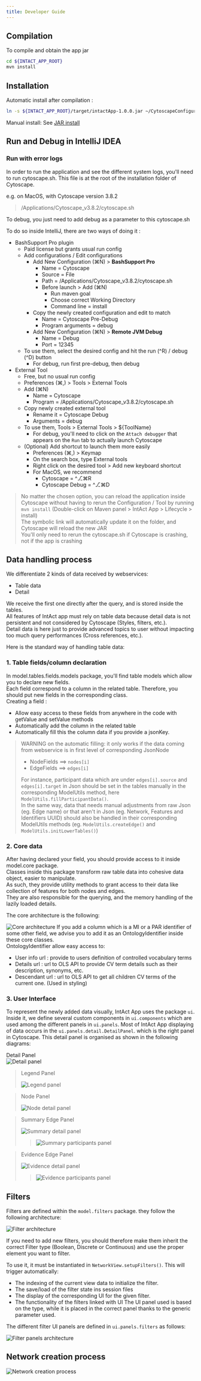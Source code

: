 ```yaml
---
title: Developer Guide
---
```


## Compilation

To compile and obtain the app jar

```bash
cd ${INTACT_APP_ROOT}
mvn install
```

## Installation

Automatic install after compilation :

```bash
ln -s ${INTACT_APP_ROOT}/target/intactApp-1.0.0.jar ~/CytoscapeConfiguration/3/apps/installed/intactApp.jar
```

Manual install: See [JAR install](#jar-install)

## Run and Debug in IntelliJ IDEA

### Run with error logs

In order to run the application and see the different system logs, you'll need to run cytoscape.sh. This file is at the
root of the installation folder of Cytoscape.

e.g. on MacOS, with Cytoscape version 3.8.2
> /Applications/Cytoscape_v3.8.2/cytoscape.sh

To debug, you just need to add debug as a parameter to this cytoscape.sh

To do so inside IntelliJ, there are two ways of doing it :

- BashSupport Pro plugin
    - Paid license but grants usual run config
    - Add configurations / Edit configurations
        - Add New Configuration (⌘N) > **BashSupport Pro**
            - Name = Cytoscape
            - Source = File
            - Path = /Applications/Cytoscape_v3.8.2/cytoscape.sh
            - Before launch > Add (⌘N)
                - Run maven goal
                - Choose correct Working Directory
                - Command line = install
        - Copy the newly created configuration and edit to match
            - Name = Cytoscape Pre-Debug
            - Program arguments = debug
        - Add New Configuration (⌘N) > **Remote JVM Debug**
            - Name = Debug
            - Port = 12345
    - To use them, select the desired config and hit the run (^R) / debug (^D) button
        - For debug, run first pre-debug, then debug
- External Tool
    - Free, but no usual run config
    - Preferences (⌘,) > Tools > External Tools
    - Add (⌘N)
        - Name = Cytoscape
        - Program = /Applications/Cytoscape_v3.8.2/cytoscape.sh
    - Copy newly created external tool
        - Rename it = Cytoscape Debug
        - Arguments = debug
    - To use them, Tools > External Tools > ${ToolName}
        - For debug, you'll need to click on the `Attach debugger`
          that appears on the `Run` tab to actually launch Cytoscape
    - (Optional) Add shortcut to launch them more easily
        - Preferences (⌘,) > Keymap
        - On the search box, type External tools
        - Right click on the desired tool > Add new keyboard shortcut
        - For MacOS, we recommend
            - Cytoscape = ^⎇⌘R
            - Cytoscape Debug = ^⎇⌘D
    
> No matter the chosen option, you can reload the application inside 
> Cytoscape without having to rerun the Configuration / Tool 
> by running `mvn install` (Double-click on Maven panel > IntAct App > Lifecycle > install)  
> The symbolic link will automatically update it on the folder, and Cytoscape will reload the new JAR  
> You'll only need to rerun the cytoscape.sh if Cytoscape is crashing, not if the app is crashing

## Data handling process

We differentiate 2 kinds of data received by webservices:

- Table data
- Detail

We receive the first one directly after the query, and is stored inside the tables.  
All features of IntAct app must rely on table data because detail data is not persistent and not considered by
Cytoscape (Styles, filters, etc.).  
Detail data is here just to provide advanced topics to user without impacting too much query performances (Cross
references, etc.).

Here is the standard way of handling table data:

### 1. Table fields/column declaration

In model.tables.fields.models package, you'll find table models which allow you to declare new fields.  
Each field correspond to a column in the related table. Therefore, you should put new fields in the corresponding
class.  
Creating a field :

- Allow easy access to these fields from anywhere in the code with getValue and setValue methods
- Automatically add the column in the related table
- Automatically fill this the column data if you provide a jsonKey.

> WARNING on the automatic filling: it only works if the data coming from webservice is in first level of corresponding JsonNode
>
> - NodeFields ==> `nodes[i]`
> - EdgeFields ==> `edges[i]`
>
> For instance, participant data which are under `edges[i].source` and `edges[i].target` in Json should be set in the tables
> manually in the corresponding ModelUtils method, here `ModelUtils.fillParticipantData()`.  
> In the same way, data that needs manual adjustments from raw Json (eg. Edge name) or that aren't in Json (eg. Network, Features and Identifiers UUID)
> should also be handled in their corresponding ModelUtils methods (eg. `ModelUtils.createEdge()` and `ModelUtils.initLowerTables()`)

### 2. Core data

After having declared your field, you should provide access to it inside model.core package.   
Classes inside this package transform raw table data into cohesive data object, easier to manipulate.  
As such, they provide utility methods to grant access to their data like collection of features for both nodes and
edges.  
They are also responsible for the querying, and the memory handling of the lazily loaded details.

The core architecture is the following:

![Core architecture](assets/diagram/core/CoreModels.png)
If you add a column which is a MI or a PAR identifier of some other field, we advise you to add it as an
OntologyIdentifier inside these core classes.  
OntologyIdentifier allow easy access to:

- User info url : provide to users definition of controlled vocabulary terms
- Details url : url to OLS API to provide CV term details such as their description, synonyms, etc.
- Descendant url : url to OLS API to get all children CV terms of the current one. (Used in styling)

### 3. User Interface

To represent the newly added data visually, IntAct App uses the package `ui`. Inside it, we define several custom
components in `ui.components` which are used among the different panels in `ui.panels`. Most of IntAct App displaying of
data occurs in the `ui.panels.detail.DetailPanel`. which is the right panel in Cytoscape. This detail panel is organised
as shown in the following diagrams:

Detail Panel  
![Detail panel](assets/diagram/ui/1DetailPanel.png)
> Legend Panel
>
> ![Legend panel](assets/diagram/ui/2LegendPanel.png)

> Node Panel
>
> ![Node detail panel](assets/diagram/ui/NodeDetail.png)


> Summary Edge Panel
>
> ![Summary detail panel](assets/diagram/ui/SummaryDetail.png)
> > ![Summary participants panel](assets/diagram/ui/SummaryParticipants.png)


> Evidence Edge Panel
>
> ![Evidence detail panel](assets/diagram/ui/EvidenceDetails.png)
> > ![Evidence participants panel](assets/diagram/ui/EvidenceParticipants.png)

## Filters

Filters are defined within the `model.filters` package. they follow the following architecture:

![Filter architecture](assets/diagram/filters/Filters.png)

If you need to add new filters, you should therefore make them inherit the correct Filter type
(Boolean, Discrete or Continuous) and use the proper element you want to filter.

To use it, it must be instantiated in `NetworkView.setupFilters()`. This will trigger automatically:

- The indexing of the current view data to initialize the filter.
- The save/load of the filter state ins session files
- The display of the corresponding UI for the given filter.
- The functionality of the filters linked with UI The UI panel used is based on the type, while it is placed in the
  correct panel thanks to the generic parameter used.

The different filter UI panels are defined in `ui.panels.filters` as follows:

![Filter panels architecture](assets/diagram/filters/FilterPanels.png)

## Network creation process

![Network creation process](assets/diagram/tasks/QueryTasks.png)